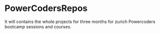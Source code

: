 # PowerCodersRepos
It will contains the whole projects for three months for zurich Powercoders bootcamp sessions and courses.
